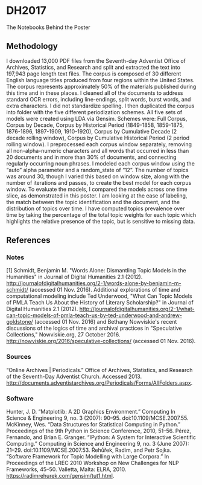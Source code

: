 # DH2017
The Notebooks Behind the Poster
## Methodology
I downloaded 13,000 PDF files from the Seventh-day Adventist Office of Archives, Statistics, and Research and split and extracted the text into 197,943 page length text files.
The corpus is composed of 30 different English language titles produced from four regions within the United States.
The corpus represents approximately 50% of the materials published during this time and in these places.
I cleaned all of the documents to address standard OCR errors, including line-endings, split words, burst words, and extra characters. I did not standardize spelling.
I then duplicated the corpus into folder with the five different periodization schemes. All five sets of models were created using LDA via Gensim.
Schemes were: Full Corpus, Corpus by Decade, Corpus by Historical Period (1849-1858, 1859-1875, 1876-1896, 1897-1909, 1910-1920), Corpus by Cumulative Decade (2 decade rolling window), Corpus by Cumulative Historical Period (2 period rolling window).
I preprocessed each corpus window separately, removing all non-alpha-numeric characters and all words that occurred in less than 20 documents and in more than 30% of documents, and connecting regularly occurring noun phrases.
I modeled each corpus window using the “auto” alpha parameter and a random_state of “12”. The number of topics was around 30, though I varied this based on window size, along with the number of iterations and passes, to create the best model for each corpus window. 
To evaluate the models, I compared the models across one time slice, as demonstrated in this poster. I am looking at the ease of labeling, the match between the topic identification and the document, and the distribution of topics over time. I have computed topics prevalence over time by taking the percentage of the total topic weights for each topic which highlights the relative presence of the topic, but is sensitive to missing data.

## References
### Notes
[1] Schmidt, Benjamin M. "Words Alone: Dismantling Topic Models in the Humanities" in Journal of Digital Humanities 2.1 (2012). http://journalofdigitalhumanities.org/2-1/words-alone-by-benjamin-m-schmidt/ (accessed 01 Nov. 2016). Additional explorations of time and computational modeling include Ted Underwood, "What Can Topic Models of PMLA Teach Us About the History of Literary Scholarship?" in Journal of Digital Humanities 2.1 (2012). http://journalofdigitalhumanities.org/2-1/what-can-topic-models-of-pmla-teach-us-by-ted-underwood-and-andrew-goldstone/ (accessed 01 Nov. 2016) and Bethany Nowviskie's recent discussions of the logics of time and archival practices in "Speculative Collections," Nowviskie.org, 27 October 2016. http://nowviskie.org/2016/speculative-collections/ (accessed 01 Nov. 2016).
### Sources
“Online Archives | Periodicals.” Office of Archives, Statistics, and Research of the Seventh-Day Adventist Church. Accessed 2013. http://documents.adventistarchives.org/Periodicals/Forms/AllFolders.aspx.
### Software
Hunter, J. D. “Matplotlib: A 2D Graphics Environment.” Computing In Science & Engineering 9, no. 3 (2007): 90–95. doi:10.1109/MCSE.2007.55.
McKinney, Wes. “Data Structures for Statistical Computing in Python.” Proceedings of the 9th Python in Science Conference, 2010, 51–56.
Pérez, Fernando, and Brian E. Granger. “IPython: A System for Interactive Scientific Computing.” Computing in Science and Engineering 9, no. 3 (June 2007): 21–29. doi:10.1109/MCSE.2007.53.
Řehůřek, Radim, and Petr Sojka. “Software Framework for Topic Modelling with Large Corpora.” In Proceedings of the LREC 2010 Workshop on New Challenges for NLP Frameworks, 45–50. Valletta, Malta: ELRA, 2010. https://radimrehurek.com/gensim/tut1.html.


